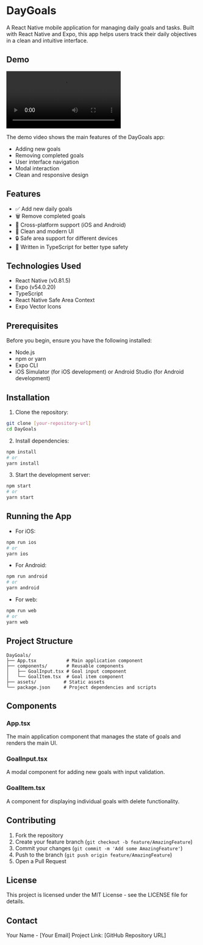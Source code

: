 # DayGoals

A React Native mobile application for managing daily goals and tasks. Built with React Native and Expo, this app helps users track their daily objectives in a clean and intuitive interface.

## Demo

![DayGoals App Demo](./assets/Simulator%20Screen%20Recording%20-%20iPhone%2014%20Pro%20Max%20-%202025-10-26%20at%2002.31.15.mov)

The demo video shows the main features of the DayGoals app:

- Adding new goals
- Removing completed goals
- User interface navigation
- Modal interaction
- Clean and responsive design

## Features

- ✅ Add new daily goals
- 🗑️ Remove completed goals
- 📱 Cross-platform support (iOS and Android)
- 🎨 Clean and modern UI
- 🔒 Safe area support for different devices
- 💪 Written in TypeScript for better type safety

## Technologies Used

- React Native (v0.81.5)
- Expo (v54.0.20)
- TypeScript
- React Native Safe Area Context
- Expo Vector Icons

## Prerequisites

Before you begin, ensure you have the following installed:

- Node.js
- npm or yarn
- Expo CLI
- iOS Simulator (for iOS development) or Android Studio (for Android development)

## Installation

1. Clone the repository:

```bash
git clone [your-repository-url]
cd DayGoals
```

2. Install dependencies:

```bash
npm install
# or
yarn install
```

3. Start the development server:

```bash
npm start
# or
yarn start
```

## Running the App

- For iOS:

```bash
npm run ios
# or
yarn ios
```

- For Android:

```bash
npm run android
# or
yarn android
```

- For web:

```bash
npm run web
# or
yarn web
```

## Project Structure

```
DayGoals/
├── App.tsx           # Main application component
├── components/       # Reusable components
│   ├── GoalInput.tsx # Goal input component
│   └── GoalItem.tsx  # Goal item component
├── assets/          # Static assets
└── package.json     # Project dependencies and scripts
```

## Components

### App.tsx

The main application component that manages the state of goals and renders the main UI.

### GoalInput.tsx

A modal component for adding new goals with input validation.

### GoalItem.tsx

A component for displaying individual goals with delete functionality.

## Contributing

1. Fork the repository
2. Create your feature branch (`git checkout -b feature/AmazingFeature`)
3. Commit your changes (`git commit -m 'Add some AmazingFeature'`)
4. Push to the branch (`git push origin feature/AmazingFeature`)
5. Open a Pull Request

## License

This project is licensed under the MIT License - see the LICENSE file for details.

## Contact

Your Name - [Your Email]
Project Link: [GitHub Repository URL]
